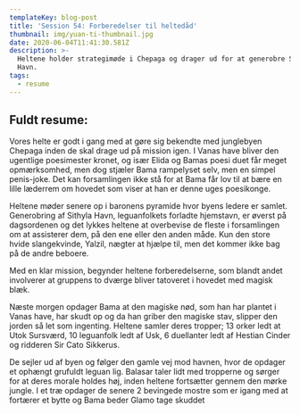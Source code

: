 ```yaml
---
templateKey: blog-post
title: 'Session 54: Forberedelser til heltedåd'
thumbnail: img/yuan-ti-thumbnail.jpg
date: 2020-06-04T11:41:30.581Z
description: >-
  Heltene holder strategimøde i Chepaga og drager ud for at generobre Sithyla
  Havn.
tags:
  - resume
---
```

## Fuldt resume:
Vores helte er godt i gang med at gøre sig bekendte med junglebyen Chepaga inden de skal drage ud på mission igen. I Vanas have bliver den ugentlige poesimester kronet, og især Elida og Bamas poesi duet får meget opmærksomhed, men dog stjæler Bama rampelyset selv, men en simpel penis-joke. Det kan forsamlingen ikke stå for at Bama får lov til at bære en lille læderrem om hovedet som viser at han er denne uges poesikonge.

Heltene møder senere op i baronens pyramide hvor byens ledere er samlet. Generobring af Sithyla Havn, leguanfolkets forladte hjemstavn, er øverst på dagsordenen og det lykkes heltene at overbevise de fleste i forsamlingen om at assisterer dem, på den ene eller den anden måde. Kun den store hvide slangekvinde, Yalzil, nægter at hjælpe til, men det kommer ikke bag på de andre beboere.

Med en klar mission, begynder heltene forberedelserne, som blandt andet involverer at gruppens to dværge bliver tatoveret i hovedet med magisk blæk.

Næste morgen opdager Bama at den magiske nød, som han har plantet i Vanas have, har skudt op og da han griber den magiske stav, slipper den jorden så let som ingenting. Heltene samler deres tropper; 13 orker ledt at Utok Sursværd, 10 leguanfolk ledt af Usk, 6 duellanter ledt af Hestian Cinder og ridderen Sir Cato Sikkerus.

De sejler ud af byen og følger den gamle vej mod havnen, hvor de opdager et ophængt grufuldt leguan lig. Balasar taler lidt med tropperne og sørger for at deres morale holdes høj, inden heltene fortsætter gennem den mørke jungle. I et træ opdager de senere 2 bevingede mostre som er igang med at fortærer et bytte og Bama beder Glamo tage skuddet 
